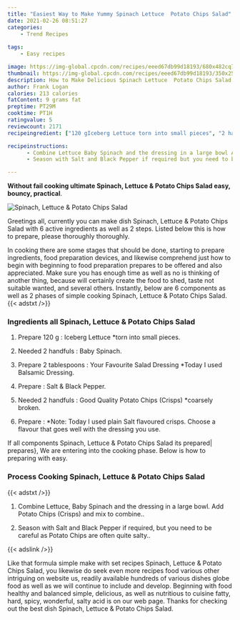 ```yaml
---
title: "Easiest Way to Make Yummy Spinach Lettuce  Potato Chips Salad"
date: 2021-02-26 08:51:27
categories:
    - Trend Recipes
    
tags:
    - Easy recipes

image: https://img-global.cpcdn.com/recipes/eeed67db99d18193/680x482cq70/spinach-lettuce-potato-chips-salad-recipe-main-photo.jpg
thumbnail: https://img-global.cpcdn.com/recipes/eeed67db99d18193/350x250cq70/spinach-lettuce-potato-chips-salad-recipe-main-photo.jpg
description: How to Make Delicious Spinach Lettuce  Potato Chips Salad with 6 ingredients and 2 stages of easy cooking.
author: Frank Logan
calories: 213 calories
fatContent: 9 grams fat
preptime: PT29M
cooktime: PT1H
ratingvalue: 5
reviewcount: 2171
recipeingredient: ["120 gIceberg Lettuce torn into small pieces", "2 handfulsBaby Spinach", "2 tablespoonsYour Favourite Salad Dressing Today I used Balsamic Dressing", "Salt  Black Pepper", "2 handfulsGood Quality Potato Chips Crisps coarsely broken", "Note Today I used plain Salt flavoured crisps Choose a flavour that goes well with the dressing you use"]

recipeinstructions: 
      - Combine Lettuce Baby Spinach and the dressing in a large bowl Add Potato Chips Crisps and mix to combine 
      - Season with Salt and Black Pepper if required but you need to be careful as Potato Chips are often quite salty

---
```




**Without fail cooking ultimate Spinach, Lettuce &amp; Potato Chips Salad easy, bouncy, practical**. 


![Spinach, Lettuce &amp; Potato Chips Salad](https://img-global.cpcdn.com/recipes/eeed67db99d18193/680x482cq70/spinach-lettuce-potato-chips-salad-recipe-main-photo.jpg "Spinach, Lettuce &amp; Potato Chips Salad")




Greetings all, currently you can make dish Spinach, Lettuce &amp; Potato Chips Salad with 6 active ingredients as well as 2 steps. Listed below this is how to prepare, please thoroughly thoroughly.

In cooking there are some stages that should be done, starting to prepare ingredients, food preparation devices, and likewise comprehend just how to begin with beginning to food preparation prepares to be offered and also appreciated. Make sure you has enough time as well as no is thinking of another thing, because will certainly create the food to shed, taste not suitable wanted, and several others. Instantly, below are 6 components as well as 2 phases of simple cooking Spinach, Lettuce &amp; Potato Chips Salad.
{{< adstxt />}}

### Ingredients all Spinach, Lettuce &amp; Potato Chips Salad


1. Prepare 120 g : Iceberg Lettuce *torn into small pieces.

1. Needed 2 handfuls : Baby Spinach.

1. Prepare 2 tablespoons : Your Favourite Salad Dressing *Today I used Balsamic Dressing.

1. Prepare  : Salt &amp; Black Pepper.

1. Needed 2 handfuls : Good Quality Potato Chips (Crisps) *coarsely broken.

1. Prepare  : *Note: Today I used plain Salt flavoured crisps. Choose a flavour that goes well with the dressing you use.



If all components Spinach, Lettuce &amp; Potato Chips Salad its prepared| prepares}, We are entering into the cooking phase. Below is how to preparing with easy.

### Process Cooking Spinach, Lettuce &amp; Potato Chips Salad

{{< adstxt />}}


1. Combine Lettuce, Baby Spinach and the dressing in a large bowl. Add Potato Chips (Crisps) and mix to combine..



1. Season with Salt and Black Pepper if required, but you need to be careful as Potato Chips are often quite salty..





{{< adslink />}}

Like that formula simple make with set recipes Spinach, Lettuce &amp; Potato Chips Salad, you likewise do seek even more recipes food various other intriguing on website us, readily available hundreds of various dishes globe food as well as we will continue to include and develop. Beginning with food healthy and balanced simple, delicious, as well as nutritious to cuisine fatty, hard, spicy, wonderful, salty acid is on our web page. Thanks for checking out the best dish Spinach, Lettuce &amp; Potato Chips Salad.
